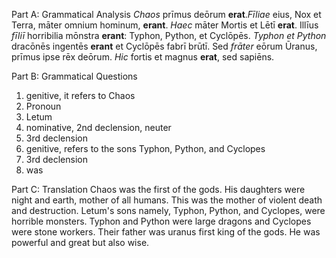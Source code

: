 

Part A: Grammatical Analysis 
*Chaos* prīmus deōrum **erat**.*Fīliae* eius, Nox et Terra, māter omnium hominum, **erant**. *Haec* māter Mortis et Lētī **erat**. Illīus *fīliī* horribilia mōnstra **erant**: Typhon, Python, et Cyclōpēs. *Typhon et Python* dracōnēs ingentēs **erant** et Cyclōpēs fabrī brūtī. Sed *frāter* eōrum Ūranus, prīmus ipse rēx deōrum. *Hic* fortis et magnus **erat**, sed sapiēns.

Part B: Grammatical Questions
1. genitive, it refers to Chaos 
2. Pronoun
3. Letum 
4. nominative, 2nd declension, neuter 
5. 3rd declension
6. genitive, refers to the sons Typhon, Python, and Cyclopes
7. 3rd declension 
8. was 

Part C: Translation 
Chaos was the first of the gods. His daughters were night and earth, mother of all humans. This was the mother of violent death and destruction. Letum's sons namely, Typhon, Python, and Cyclopes, were horrible monsters. Typhon and Python were large dragons and Cyclopes were stone workers. Their father was uranus first king of the gods. He was powerful and great but also wise. 
